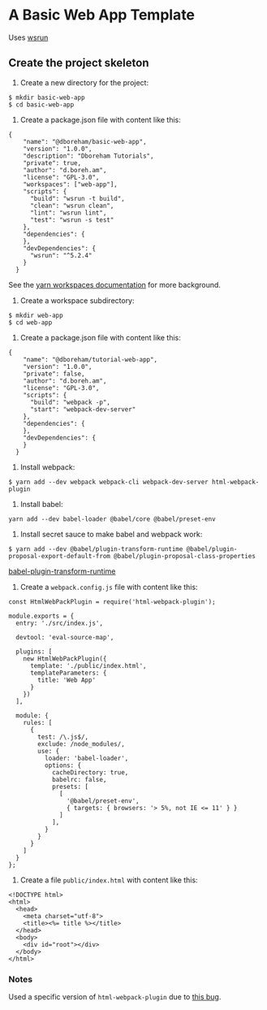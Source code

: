 # A Basic Web App Template

Uses [wsrun](https://github.com/hfour/wsrun)

## Create the project skeleton

1. Create a new directory for the project:
```
$ mkdir basic-web-app
$ cd basic-web-app
```
1. Create a package.json file with content like this:
```
{
    "name": "@dboreham/basic-web-app",
    "version": "1.0.0",
    "description": "Dboreham Tutorials",
    "private": true,
    "author": "d.boreh.am",
    "license": "GPL-3.0",
    "workspaces": ["web-app"],
    "scripts": {
      "build": "wsrun -t build",
      "clean": "wsrun clean",
      "lint": "wsrun lint",
      "test": "wsrun -s test"
    },
    "dependencies": {
    },
    "devDependencies": {
      "wsrun": "^5.2.4"
    }
  }
```
See the [yarn workspaces documentation](https://classic.yarnpkg.com/en/docs/workspaces/) for more background.
1. Create a workspace subdirectory:
```
$ mkdir web-app
$ cd web-app
```
1. Create a package.json file with content like this:
```
{
    "name": "@dboreham/tutorial-web-app",
    "version": "1.0.0",
    "private": false,
    "author": "d.boreh.am",
    "license": "GPL-3.0",
    "scripts": {
      "build": "webpack -p",
      "start": "webpack-dev-server"
    },
    "dependencies": {
    },
    "devDependencies": {
    }
  }
```
1. Install webpack:
```
$ yarn add --dev webpack webpack-cli webpack-dev-server html-webpack-plugin
```
1. Install babel:
```
yarn add --dev babel-loader @babel/core @babel/preset-env
```
1. Install secret sauce to make babel and webpack work:
```
$ yarn add --dev @babel/plugin-transform-runtime @babel/plugin-proposal-export-default-from @babel/plugin-proposal-class-properties
```
[babel-plugin-transform-runtime](https://babeljs.io/docs/en/babel-plugin-transform-runtime#why)
1. Create a `webpack.config.js` file with content like this:
```
const HtmlWebPackPlugin = require('html-webpack-plugin');

module.exports = {
  entry: './src/index.js',

  devtool: 'eval-source-map',

  plugins: [
    new HtmlWebPackPlugin({
      template: './public/index.html',
      templateParameters: {
        title: 'Web App'
      }
    })
  ],

  module: {
    rules: [
      {
        test: /\.js$/,
        exclude: /node_modules/,
        use: {
          loader: 'babel-loader',
          options: {
            cacheDirectory: true,
            babelrc: false,
            presets: [
              [
                '@babel/preset-env',
                { targets: { browsers: '> 5%, not IE <= 11' } }
              ]
            ],
          }
        }
      }
    ]
  }
};
```
1. Create a file `public/index.html` with content like this:
```
<!DOCTYPE html>
<html>
  <head>
    <meta charset="utf-8">
    <title><%= title %></title>
  </head>
  <body>
    <div id="root"></div>
  </body>
</html>
```
### Notes
Used a specific version of `html-webpack-plugin` due to [this bug](https://github.com/jantimon/html-webpack-plugin/issues/1523).


